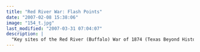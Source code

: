 ```yaml
---
title: "Red River War: Flash Points"
date: "2007-02-08 15:38:06"
image: "154_t.jpg"
last_modified: "2007-03-31 07:04:07"
description: |
  "Key sites of the Red River (Buffalo) War of 1874 (Texas Beyond History)"
---
```



